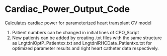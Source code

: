 # Cardiac_Power_Output_Code
Calculates cardiac power for parameterized heart transplant CV model
1) Patient numbers can be changed in initial lines of CPO_Script
2) New patients can be added by creating .txt files with the same structure as 
   LngtdnlOptP_Patientxx.txt and LngtdnlRHCData_Patientxx.txt for optimized parameter
   results and right heart catheter data respectively.
